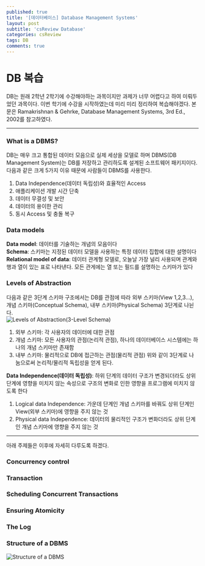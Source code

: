 ```yaml
---
published: true
title: '[데이터베이스] Database Management Systems'
layout: post
subtitle: 'csReview Database'
categories: csReview
tags: DB
comments: true
---
```


# DB 복습
DB는 원래 2학년 2학기에 수강해야하는 과목이지만 과제가 너무 어렵다고 하여 미뤄두었던 과목이다. 이번 학기에 수강을 시작하였는데 미리 미리 정리하여 복습해야겠다. 본문은  Ramakrishnan & Gehrke, Database Management Systems, 3rd Ed., 2002를 참고하였다.

---
### What is a DBMS?
DB는 매우 크고 통합된 데이터 모음으로 실제 세상을 모델로 하며 DBMS(DB Management System)는 DB를 저장하고 관리하도록 설계된 소프트웨어 패키지이다. 다음과 같은 크게 5가지 이유 때문에 사람들이 DBMS를 사용한다.

1. Data Independence(데이터 독립성)와 효율적인 Access
2. 애플리케이션 개발 시간 단축
3. 데이터 무결성 및 보안
4. 데이터의 용이한 관리
5. 동시 Access 및 충돌 복구

### Data models
**Data model**: 데이터를 기술하는 개념의 모음이다  
**Schema**: 스키마는 지정된 데이터 모델을 사용하는 특정 데이터 집합에 대한 설명이다  
**Relational model of data**: 데이터 관계형 모델로, 오늘날 가장 널리 사용되며 관계와 행과 열이 있는 표로 나타낸다. 모든 관게에는 열 또는 필드를 설명하는 스키마가 있다

### Levels of Abstraction
다음과 같은 3단계 스키마 구조에서는 DB를 관점에 따라 외부 스키마(View 1,2,3...), 개념 스키마(Conceptual Schema), 내부 스키마(Physical Schema) 3단계로 나뉜다.  
![Levels of Abstraction(3-Level Schema)](https://sundongkim-dev.github.io/assets/img/3LevelAbstraction.JPG)
1. 외부 스키마: 각 사용자의 데이터에 대한 관점
2. 개념 스키마: 모든 사용자의 관점(논리적 관점), 하나의 데이터베이스 시스템에는 하나의 개념 스키마만 존재함
3. 내부 스키마: 물리적으로 DB에 접근하는 관점(물리적 관점)
위와 같이 3단계로 나눔으로써 논리적/물리적 독립성을 얻게 된다.

**Data Independence(데이터 독립성)**: 하위 단계의 데이터 구조가 변경되더라도 상위 단계에 영향을 미치지 않는 속성으로 구조의 변화로 인한 영향을 프로그램에 미치지 않도록 한다
1. Logical data Independence: 가운데 단계인 개념 스키마를 바꿔도 상위 단계인 View(외부 스키마)에 영향을 주지 않는 것
2. Physical data Independence: 데이터의 물리적인 구조가 변화더라도 상위 단계인 개념 스키마에 영향을 주지 않는 것




---  
아래 주제들은 이후에 자세히 다루도록 하겠다.
### Concurrency control
### Transaction
### Scheduling Concurrent Transactions
### Ensuring Atomicity
### The Log
### Structure of a DBMS
![Structure of a DBMS](https://sundongkim-dev.github.io/assets/img/DBMSstructure.jpg)
